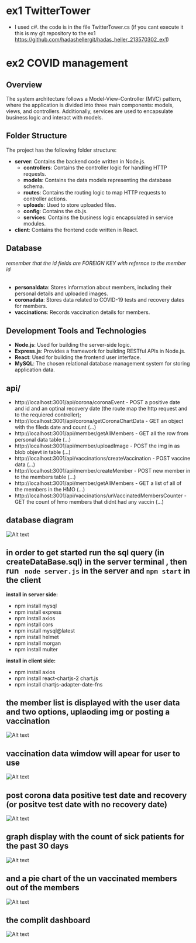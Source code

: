# ex1 TwitterTower
- I used c#. the code is in the file TwitterTower.cs (if you cant execute it this is my git repository to the ex1 https://github.com/hadashellergit/hadas_heller_213570302_ex1)

# ex2 COVID management 

## Overview

The system architecture follows a Model-View-Controller (MVC) pattern, where the application is divided into three main components: models, views, and controllers. Additionally, services are used to encapsulate business logic and interact with models.

## Folder Structure

The project has the following folder structure:

- **server**: Contains the backend code written in Node.js.
  - **controllers**: Contains the controller logic for handling HTTP requests.
  - **models**: Contains the data models representing the database schema.
  - **routes**: Contains the routing logic to map HTTP requests to controller actions.
  - **uploads**: Used to store uploaded files.
  - **config**: Contains the db.js.
  - **services**: Contains the business logic encapsulated in service modules.
- **client**: Contains the frontend code written in React.

## Database  
###### remember that the id fields are FOREIGN KEY with refernce to the member id 
- **personaldata**: Stores information about members, including their personal details and uploaded images.
- **coronadata**: Stores data related to COVID-19 tests and recovery dates for members.
- **vaccinations**: Records vaccination details for members.

## Development Tools and Technologies

- **Node.js**: Used for building the server-side logic.
- **Express.js**: Provides a framework for building RESTful APIs in Node.js.
- **React**: Used for building the frontend user interface.
- **MySQL**: The chosen relational database management system for storing application data.

## api/
- http://localhost:3001/api/corona/coronaEvent -  POST a positive date and id and an optinal recovery date (the route map the http request and to the requiered controller);
- http://localhost:3001/api/corona/getCoronaChartData - GET an object with the fileds date and count (...) 
- http://localhost:3001/api/member/getAllMembers - GET all the row from personal data table (...)
- http://localhost:3001/api/member/uploadImage - POST the img in as blob objevt in table (...)
- http://localhost:3001/api/vaccinations/createVaccination - POST vaccine data (...)
- http://localhost:3001/api/member/createMember - POST new member in to the members table (...)
- http://localhost:3001/api/member/getAllMembers - GET a list of all of the members in the HMO (...)
- http://localhost:3001/api/vaccinations/unVaccinatedMembersCounter - GET the count of hmo members that didnt had any vaccin (...)
## database diagram
![Alt text](./client/theReadMeImg/sqlDiagram.png "Optional title")

## in order to get started run the sql query (in createDataBase.sql) in the server terminal , then run ` node server.js` in the server and `npm start` in the client

**install in server side:**
- npm install mysql
- npm install express
- npm install axios
- npm install cors
- npm install mysql@latest
- npm install helmet
- npm install morgan
- npm install multer

**install in client side:**
- npm install axios
- npm install react-chartjs-2 chart.js
- npm install chartjs-adapter-date-fns


## the member list is displayed with the user data and two options, uplaoding img or posting a vaccination 
![Alt text](./client/theReadMeImg/memberTable.png "Optional title")
 
 ## vaccination data wimdow will apear for user to use
![Alt text](./client/theReadMeImg/vaccination.png "Optional title")

## post corona data positive test date and recovery (or positve test date with no recovery date)
![Alt text](./client/theReadMeImg/coronaEvent.png "Optional title")

## graph display with the count of sick patients for the past 30 days
![Alt text](./client/theReadMeImg/chart.png "Optional title")

## and a pie chart of the un vaccinated members out of the members
![Alt text](./client/theReadMeImg/unVaccinated.png "Optional title")

## the complit dashboard
![Alt text](./client/theReadMeImg/dashBoard.png "Optional title")





